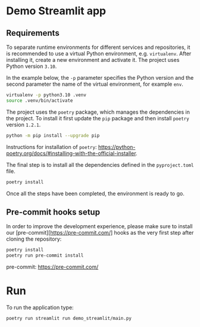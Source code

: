 # Demo Streamlit app

## Requirements

To separate runtime environments for different services and repositories, it is
recommended to use a virtual Python environment, e.g. `virtualenv`. After
installing it, create a new environment and activate it. The project uses Python
version `3.10`.

In the example below, the `-p` parameter specifies the Python version
and the second parameter the name of the virtual environment, for
example `env`.

```bash
virtualenv -p python3.10 .venv
source .venv/bin/activate
```

The project uses the `poetry` package, which manages the dependencies in the
project. To install it first update the `pip` package and then install `poetry`
version `1.2.1`.

```bash
python -m pip install --upgrade pip
```

Instructions for installation of `poetry`:
https://python-poetry.org/docs/#installing-with-the-official-installer.

The final step is to install all the dependencies defined in the
`pyproject.toml` file.

```bash
poetry install
```

Once all the steps have been completed, the environment is ready to go.

## Pre-commit hooks setup

In order to improve the development experience, please make sure to install
our [pre-commit][https://pre-commit.com/] hooks as the very first step after
cloning the repository:

```bash
poetry install
poetry run pre-commit install
```

pre-commit: https://pre-commit.com/


# Run

To run the application type:

```bash
poetry run streamlit run demo_streamlit/main.py
```
